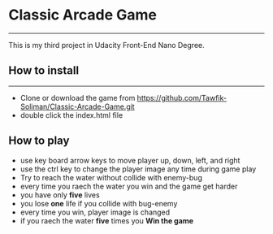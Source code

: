 # Classic Arcade Game
***
This is my third project in Udacity Front-End Nano Degree.

## How to install
***
- Clone or download the game from https://github.com/Tawfik-Soliman/Classic-Arcade-Game.git
- double click the index.html file

## How to play

- use key board arrow keys to move player up, down, left, and right
- use the ctrl key to change the player image any time during game play
- Try to reach the water without collide with enemy-bug 
- every time you raech the water you win and the game get harder
- you have only **five** lives
- you lose **one** life if you collide with bug-enemy
- every time you win, player image is changed
- if you raech the water **five** times you **Win the game**

